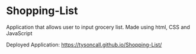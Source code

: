 # Shopping-List
Application that allows user to input grocery list. Made using html, CSS and JavaScript

Deployed Application: https://tysoncall.github.io/Shopping-List/
